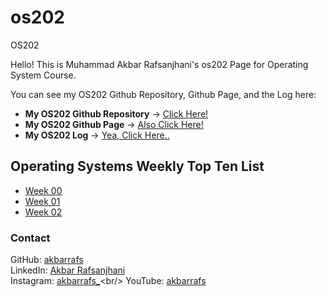 # os202
OS202

Hello! This is Muhammad Akbar Rafsanjhani's os202 Page for Operating System Course.

You can see my OS202 Github Repository, Github Page, and the Log here:
* **My OS202 Github Repository** -> [Click Here!]()
* **My OS202 Github Page** -> [Also Click Here!]()
* **My OS202 Log** -> [Yea, Click Here..]()

## Operating Systems Weekly Top Ten List
* [Week 00](W00/)
* [Week 01](W01/)
* [Week 02](W02/)

### Contact
GitHub: [akbarrafs](https://github.com/akbarrafs)<br/>
LinkedIn: [Akbar Rafsanjhani](https://linkedin.com/in/akbarrafsan)<br/>
Instagram: [akbarrafs_](https://instagram.com/akbarrafs_)<br/>
YouTube: [akbarrafs](https://youtube.com/akbarrafs)
